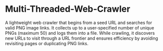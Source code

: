 # Multi-Threaded-Web-Crawler

A lightweight web crawler that begins from a seed URL and searches for valid PNG image links. It collects up to a user-specified number of unique PNGs (maximum 50) and logs them into a file. While crawling, it discovers new URLs to visit through a URL frontier and ensures efficiency by avoiding revisiting pages or duplicating PNG links.
